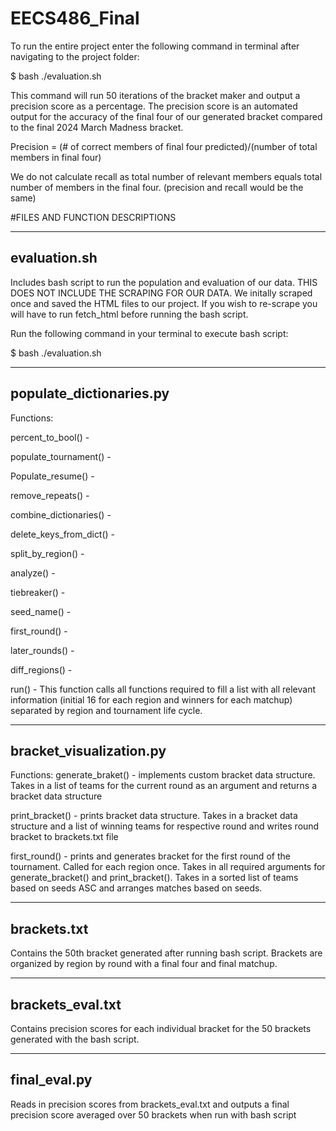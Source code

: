 # EECS486_Final
To run the entire project enter the following command in terminal after navigating to the project
folder:

$ bash ./evaluation.sh

This command will run 50 iterations of the bracket maker and output a precision score as a percentage.
The precision score is an automated output for the accuracy of the final four of our generated bracket compared 
to the final 2024 March Madness bracket.

Precision = (# of correct members of final four predicted)/(number of total members in final four)

We do not calculate recall as total number of relevant members equals total number of members in the final four. (precision
and recall would be the same)

#FILES AND FUNCTION DESCRIPTIONS

--------------
evaluation.sh
--------------

Includes bash script to run the population and evaluation of our data. THIS DOES NOT INCLUDE THE SCRAPING FOR OUR DATA. We initally scraped once and
saved the HTML files to our project. If you wish to re-scrape you will have to run fetch_html before running the bash script. 

Run the following command in your terminal to execute bash script:

$ bash ./evaluation.sh

------------------------
populate_dictionaries.py
------------------------

Functions:

percent_to_bool() - 

populate_tournament() - 

Populate_resume() - 

remove_repeats() -

combine_dictionaries() - 

delete_keys_from_dict() - 

split_by_region() - 

analyze() - 

tiebreaker() - 

seed_name() - 

first_round() - 

later_rounds() - 

diff_regions() - 

run() - This function calls all functions required to fill a list with all relevant information (initial 16 for each region and winners for each matchup) 
separated by region and tournament life cycle. 


-------------------------
 bracket_visualization.py
-------------------------

Functions:
generate_braket() - implements custom bracket data structure. Takes in a list of teams for the current round as an argument and 
returns a bracket data structure

print_bracket() - prints bracket data structure. Takes in a bracket data structure and a list of winning teams for respective round
and writes round bracket to brackets.txt file

first_round() - prints and generates bracket for the first round of the tournament. Called for each region once. Takes in all required 
arguments for generate_bracket() and print_bracket(). Takes in a sorted list of teams based on seeds ASC and arranges matches based on seeds.

--------------
 brackets.txt 
--------------

Contains the 50th bracket generated after running bash script. Brackets are organized by region by round with a final four and final matchup. 

-------------------
 brackets_eval.txt 
-------------------

Contains precision scores for each individual bracket for the 50 brackets generated with the bash script. 

---------------
 final_eval.py 
---------------

Reads in precision scores from brackets_eval.txt and outputs a final precision score averaged over 50 brackets when run with bash script 





